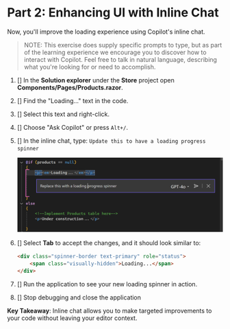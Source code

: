 # Part 2: Enhancing UI with Inline Chat

Now, you'll improve the loading experience using Copilot's inline chat.

> NOTE: This exercise does supply specific prompts to type, but as part of the learning experience we encourage you to discover how to interact with Copilot. Feel free to talk in natural language, describing what you're looking for or need to accomplish.

1. [] In the **Solution explorer** under the **Store** project open **Components/Pages/Products.razor**.
1. [] Find the "Loading..." text in the code.
1. [] Select this text and right-click.
1. [] Choose "Ask Copilot" or press `Alt+/`.
1. [] In the inline chat, type: `Update this to have a loading progress spinner`

    ![Screenshot of VS with inline chat](./images/2-inline-code.png)

1. [] Select **Tab** to accept the changes, and it should look similar to:  

    ```html
    <div class="spinner-border text-primary" role="status">
        <span class="visually-hidden">Loading...</span>
    </div>
    ```

1. [] Run the application to see your new loading spinner in action.

1. [] Stop debugging and close the application

**Key Takeaway**: Inline chat allows you to make targeted improvements to your code without leaving your editor context.
